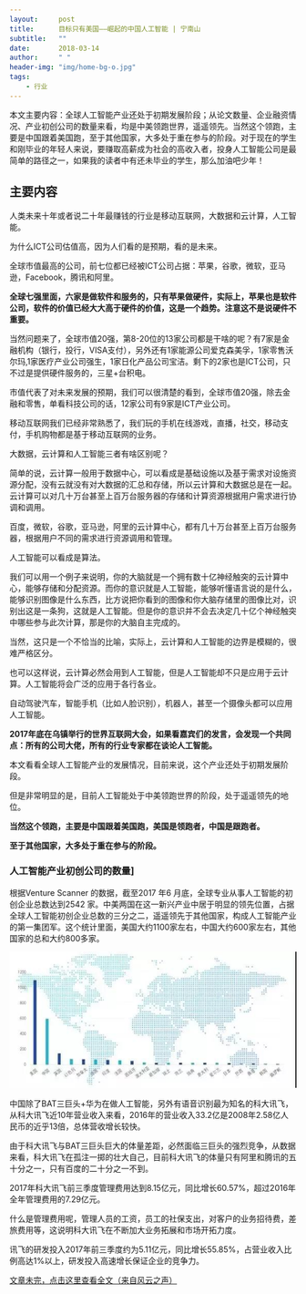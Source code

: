 ```yaml
---
layout:     post
title:      目标只有美国——崛起的中国人工智能 | 宁南山
subtitle:   ""
date:       2018-03-14
author:     " "
header-img: "img/home-bg-o.jpg"
tags:
    - 行业
---
```


本文主要内容：全球人工智能产业还处于初期发展阶段；从论文数量、企业融资情况、产业初创公司的数量来看，均是中美领跑世界，遥遥领先。当然这个领跑，主要是中国跟着美国跑，至于其他国家，大多处于重在参与的阶段。对于现在的学生和刚毕业的年轻人来说，要赚取高薪成为社会的高收入者，投身人工智能公司是最简单的路径之一，如果我的读者中有还未毕业的学生，那么加油吧少年！





<!-- more -->

## 主要内容

人类未来十年或者说二十年最赚钱的行业是移动互联网，大数据和云计算，人工智能。

为什么ICT公司估值高，因为人们看的是预期，看的是未来。

全球市值最高的公司，前七位都已经被ICT公司占据：苹果，谷歌，微软，亚马逊，Facebook，腾讯和阿里。

**全球七强里面，六家是做软件和服务的，只有苹果做硬件，实际上，苹果也是软件公司，软件的价值已经大大高于硬件的价值，这是一个趋势。注意这不是说硬件不重要。**

当然问题来了，全球市值20强，第8-20位的13家公司都是干啥的呢？有7家是金融机构（银行，投行，VISA支付），另外还有1家能源公司爱克森美孚，1家零售沃尔玛,1家医疗产业公司强生，1家日化产品公司宝洁。剩下的2家也是ICT公司，只不过是提供硬件服务的，三星+台积电。

市值代表了对未来发展的预期，我们可以很清楚的看到，全球市值20强，除去金融和零售，单看科技公司的话，12家公司有9家是ICT产业公司。

移动互联网我们已经非常熟悉了，我们玩的手机在线游戏，直播，社交，移动支付，手机购物都是基于移动互联网的业务。

大数据，云计算和人工智能三者有啥区别呢？

简单的说，云计算一般用于数据中心，可以看成是基础设施以及基于需求对设施资源分配，没有云就没有对大数据的汇总和存储，所以云计算和大数据总是在一起。云计算可以对几十万台甚至上百万台服务器的存储和计算资源根据用户需求进行协调和调用。

百度，微软，谷歌，亚马逊，阿里的云计算中心，都有几十万台甚至上百万台服务器，根据用户不同的需求进行资源调用和管理。

人工智能可以看成是算法。

我们可以用一个例子来说明，你的大脑就是一个拥有数十亿神经触突的云计算中心，能够存储和分配资源。而你的意识就是人工智能，能够听懂语言说的是什么，能够识别图像是什么东西，比方说把你看到的图像和你大脑存储里的图像比对，识别出这是一条狗，这就是人工智能。但是你的意识并不会去决定几十亿个神经触突中哪些参与此次计算，那是你的大脑自主完成的。

当然，这只是一个不恰当的比喻，实际上，云计算和人工智能的边界是模糊的，很难严格区分。

也可以这样说，云计算必然会用到人工智能，但是人工智能却不只是应用于云计算。人工智能将会广泛的应用于各行各业。

自动驾驶汽车，智能手机（比如人脸识别），机器人，甚至一个摄像头都可以应用人工智能。

**2017年底在乌镇举行的世界互联网大会，如果看嘉宾们的发言，会发现一个共同点：所有的公司大佬，所有的行业专家都在谈论人工智能。**

本文看看全球人工智能产业的发展情况，目前来说，这个产业还处于初期发展阶段。

但是非常明显的是，目前人工智能处于中美领跑世界的阶段，处于遥遥领先的地位。

**当然这个领跑，主要是中国跟着美国跑，美国是领跑者，中国是跟跑者。**

**至于其他国家，大多处于重在参与的阶段。**

### 人工智能产业初创公司的数量]

根据Venture Scanner 的数据，截至2017 年6 月底，全球专业从事人工智能的初创企业总数达到2542 家。中美两国在这一新兴产业中居于明显的领先位置，占据全球人工智能初创企业总数的三分之二，遥遥领先于其他国家，构成人工智能产业的第一集团军。这个统计里面，美国大约1100家左右，中国大约600家左右，其他国家的总和大约800多家。

![images](/images\news\2018-3-14-ningnanshan-1.jpg)

中国除了BAT三巨头+华为在做人工智能，另外有语音识别最为知名的科大讯飞，从科大讯飞近10年营业收入来看，2016年的营业收入33.2亿是2008年2.58亿人民币的近乎13倍，总体营收增长较快。

由于科大讯飞与BAT三巨头巨大的体量差距，必然面临三巨头的强烈竞争，从数据来看，科大讯飞在孤注一掷的壮大自己，目前科大讯飞的体量只有阿里和腾讯的五十分之一，只有百度的二十分之一不到。

2017年科大讯飞前三季度管理费用达到8.15亿元，同比增长60.57%，超过2016年全年管理费用的7.29亿元。

什么是管理费用呢，管理人员的工资，员工的社保支出，对客户的业务招待费，差旅费用等，这说明科大讯飞在不断加大业务拓展和市场开拓力度。

讯飞的研发投入2017年前三季度约为5.11亿元，同比增长55.85%，占营业收入比例高达1%以上，研发投入高速增长保证企业的竞争力。

[文章未完，点击这里查看全文（来自风云之声）](http://mp.weixin.qq.com/s/08JCRA_3klbTNGrtG8ugaQ)